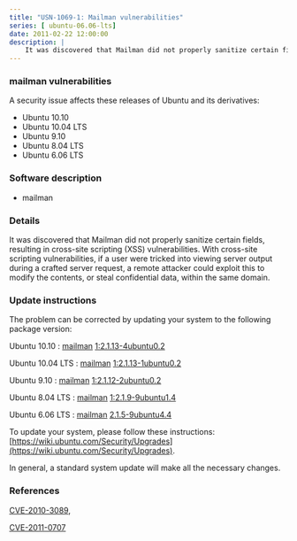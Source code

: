 ```yaml
---
title: "USN-1069-1: Mailman vulnerabilities"
series: [ ubuntu-06.06-lts]
date: 2011-02-22 12:00:00
description: |
    It was discovered that Mailman did not properly sanitize certain fields, resulting in cross-site scripting (XSS) vulnerabilities. With cross-site scripting vulnerabilities, if a user were tricked into viewing server output during a crafted server request, a remote attacker could exploit this to modify the contents, or steal confidential data, within the same domain. 
--- 
```

 
### mailman vulnerabilities

A security issue affects these releases of Ubuntu and its derivatives:

* Ubuntu 10.10
* Ubuntu 10.04 LTS
* Ubuntu 9.10
* Ubuntu 8.04 LTS
* Ubuntu 6.06 LTS

### Software description

* mailman 

### Details

It was discovered that Mailman did not properly sanitize certain fields, resulting in cross-site scripting (XSS) vulnerabilities. With cross-site scripting vulnerabilities, if a user were tricked into viewing server output during a crafted server request, a remote attacker could exploit this to modify the contents, or steal confidential data, within the same domain. 

### Update instructions

The problem can be corrected by updating your system to the following package version:

Ubuntu 10.10
 : [mailman](https://launchpad.net/ubuntu/+source/mailman) <span> [1:2.1.13-4ubuntu0.2](https://launchpad.net/ubuntu/+source/mailman/1:2.1.13-4ubuntu0.2) </span> 

Ubuntu 10.04 LTS
 : [mailman](https://launchpad.net/ubuntu/+source/mailman) <span> [1:2.1.13-1ubuntu0.2](https://launchpad.net/ubuntu/+source/mailman/1:2.1.13-1ubuntu0.2) </span> 

Ubuntu 9.10
 : [mailman](https://launchpad.net/ubuntu/+source/mailman) <span> [1:2.1.12-2ubuntu0.2](https://launchpad.net/ubuntu/+source/mailman/1:2.1.12-2ubuntu0.2) </span> 

Ubuntu 8.04 LTS
 : [mailman](https://launchpad.net/ubuntu/+source/mailman) <span> [1:2.1.9-9ubuntu1.4](https://launchpad.net/ubuntu/+source/mailman/1:2.1.9-9ubuntu1.4) </span> 

Ubuntu 6.06 LTS
 : [mailman](https://launchpad.net/ubuntu/+source/mailman) <span> [2.1.5-9ubuntu4.4](https://launchpad.net/ubuntu/+source/mailman/2.1.5-9ubuntu4.4) </span> 

To update your system, please follow these instructions: [https://wiki.ubuntu.com/Security/Upgrades](https://wiki.ubuntu.com/Security/Upgrades).

In general, a standard system update will make all the necessary changes. 

### References

 [CVE-2010-3089](http://people.ubuntu.com/~ubuntu-security/cve/CVE-2010-3089), 

 [CVE-2011-0707](http://people.ubuntu.com/~ubuntu-security/cve/CVE-2011-0707)
 
